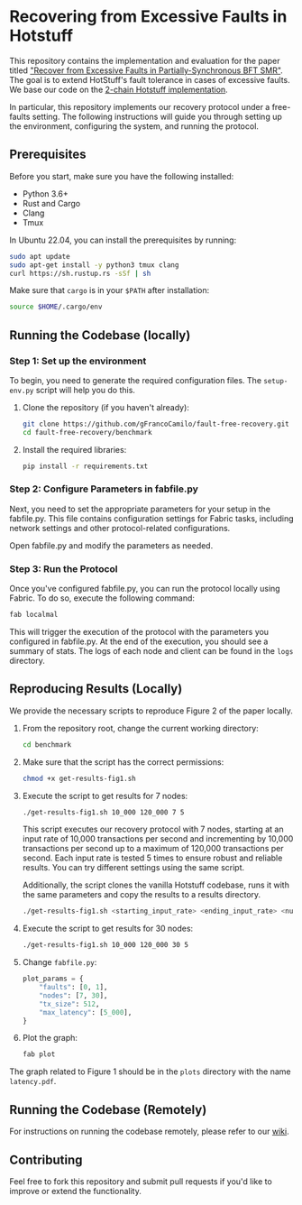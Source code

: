 # Recovering from Excessive Faults in Hotstuff


This repository contains the implementation and evaluation for the paper titled ["Recover from Excessive Faults in Partially-Synchronous BFT SMR"](https://eprint.iacr.org/2025/083). The goal is to extend HotStuff's fault tolerance in cases of excessive faults. We base our code on the [2-chain Hotstuff implementation](https://github.com/asonnino/hotstuff). 

In particular, this repository implements our recovery protocol under a free-faults setting. The following instructions will guide you through setting up the environment, configuring the system, and running the protocol.

## Prerequisites

Before you start, make sure you have the following installed:

- Python 3.6+
- Rust and Cargo
- Clang
- Tmux

In Ubuntu 22.04, you can install the prerequisites by running:

```bash
sudo apt update
sudo apt-get install -y python3 tmux clang
curl https://sh.rustup.rs -sSf | sh
```

Make sure that `cargo` is in your `$PATH` after installation:

```bash
source $HOME/.cargo/env
```

## Running the Codebase (locally)

### Step 1: Set up the environment

To begin, you need to generate the required configuration files. The `setup-env.py` script will help you do this.

1. Clone the repository (if you haven't already):

    ```bash
    git clone https://github.com/gFrancoCamilo/fault-free-recovery.git
    cd fault-free-recovery/benchmark
    ```

2. Install the required libraries:

    ```bash
    pip install -r requirements.txt
    ```

### Step 2: Configure Parameters in fabfile.py

Next, you need to set the appropriate parameters for your setup in the fabfile.py. This file contains configuration settings for Fabric tasks, including network settings and other protocol-related configurations.

Open fabfile.py and modify the parameters as needed.

### Step 3: Run the Protocol
Once you've configured fabfile.py, you can run the protocol locally using Fabric. To do so, execute the following command:

```bash
fab localmal
```

This will trigger the execution of the protocol with the parameters you configured in fabfile.py. At the end of the execution, you should see a summary of stats. The logs of each node and client can be found in the `logs` directory.

## Reproducing Results (Locally)

We provide the necessary scripts to reproduce Figure 2 of the paper locally.

1. From the repository root, change the current working directory:
    ```bash
    cd benchmark
    ```

2. Make sure that the script has the correct permissions:
    ```bash
    chmod +x get-results-fig1.sh
    ```
3. Execute the script to get results for 7 nodes:
    ```bash
    ./get-results-fig1.sh 10_000 120_000 7 5
    ```
    This script executes our recovery protocol with 7 nodes, starting at an input rate of 10,000 transactions per second and incrementing by 10,000 transactions per second up to a maximum of 120,000 transactions per second. Each input rate is tested 5 times to ensure robust and reliable results. You can try different settings using the same script.
    
    Additionally, the script clones the vanilla Hotstuff codebase, runs it with the same parameters and copy the results to a results directory.
    ```bash
    ./get-results-fig1.sh <starting_input_rate> <ending_input_rate> <num_nodes> <num_runs>
    ```
4. Execute the script to get results for 30 nodes:
    ```bash
    ./get-results-fig1.sh 10_000 120_000 30 5
    ```
5. Change `fabfile.py`:
    ```python
    plot_params = {
        "faults": [0, 1],
        "nodes": [7, 30],
        "tx_size": 512,
        "max_latency": [5_000],
    }
    ```
6. Plot the graph:
    ```bash
    fab plot
    ```
The graph related to Figure 1 should be in the `plots` directory with the name `latency.pdf`.

## Running the Codebase (Remotely)

For instructions on running the codebase remotely, please refer to our [wiki]().

## Contributing
Feel free to fork this repository and submit pull requests if you'd like to improve or extend the functionality. 
